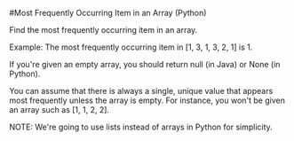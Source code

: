 #Most Frequently Occurring Item in an Array (Python)

Find the most frequently occurring item in an array.

Example: The most frequently occurring item in [1, 3, 1, 3, 2, 1] is 1.

If you're given an empty array, you should return null (in Java) or None (in Python).

You can assume that there is always a single, unique value that appears most frequently unless the array is empty.  For instance, you won't be given an array such as [1, 1, 2, 2].

NOTE: We're going to use lists instead of arrays in Python for simplicity.





